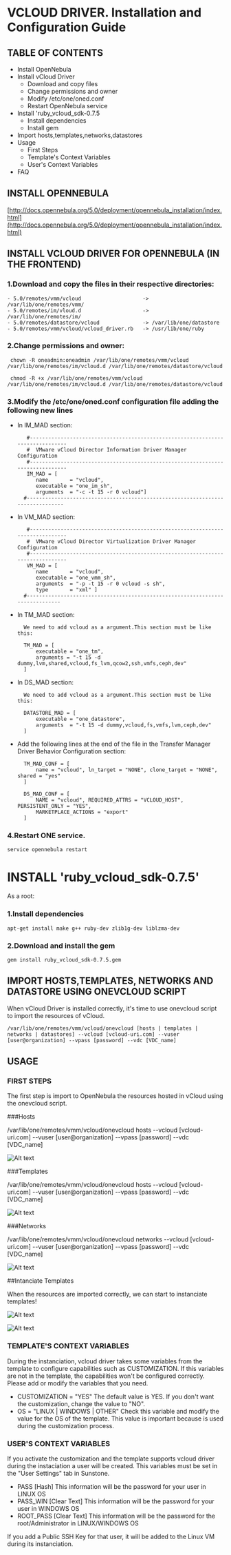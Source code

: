 # VCLOUD DRIVER. Installation and Configuration Guide

## TABLE OF CONTENTS

* Install OpenNebula
* Install vCloud Driver
    * Download and copy files
    * Change permissions and owner
    * Modify /etc/one/oned.conf
    * Restart OpenNebula service
* Install 'ruby_vcloud_sdk-0.7.5
    * Install dependencies
    * Install gem
* Import hosts,templates,networks,datastores
* Usage
    * First Steps
    * Template's Context Variables
    * User's Context Variables
* FAQ

## INSTALL OPENNEBULA

[http://docs.opennebula.org/5.0/deployment/opennebula_installation/index.html](http://docs.opennebula.org/5.0/deployment/opennebula_installation/index.html)


## INSTALL VCLOUD DRIVER FOR OPENNEBULA (IN THE FRONTEND)

### 1.Download and copy the files in their respective directories:

    - 5.0/remotes/vmm/vcloud 				  	-> /var/lib/one/remotes/vmm/
    - 5.0/remotes/im/vloud.d 					-> /var/lib/one/remotes/im/
    - 5.0/remotes/datastore/vcloud 				-> /var/lib/one/datastore
    - 5.0/remotes/vmm/vcloud/vcloud_driver.rb 	-> /usr/lib/one/ruby

### 2.Change permissions and owner:

 	 chown -R oneadmin:oneadmin /var/lib/one/remotes/vmm/vcloud /var/lib/one/remotes/im/vcloud.d /var/lib/one/remotes/datastore/vcloud

 	 chmod -R +x /var/lib/one/remotes/vmm/vcloud /var/lib/one/remotes/im/vcloud.d /var/lib/one/remotes/datastore/vcloud

### 3.Modify the /etc/one/oned.conf configuration file adding the following new lines

* In IM_MAD section:
  
  		 #-------------------------------------------------------------------------------
   		 #  VMware vCloud Director Information Driver Manager Configuration
  		 #-------------------------------------------------------------------------------
		 IM_MAD = [
      		name       = "vcloud",
      		executable = "one_im_sh",
      		arguments  = "-c -t 15 -r 0 vcloud"]
   		#-------------------------------------------------------------------------------

* In VM_MAD section:

   		 #-------------------------------------------------------------------------------
    	 #  VMware vCloud Director Virtualization Driver Manager Configuration
    	 #-------------------------------------------------------------------------------
     	 VM_MAD = [
    		name       = "vcloud",
    		executable = "one_vmm_sh",
    		arguments  = "-p -t 15 -r 0 vcloud -s sh",
    		type       = "xml" ]
		#------------------------------------------------------------------------------

* In TM_MAD section:

		We need to add vcloud as a argument.This section must be like this:
    
    	TM_MAD = [
    		executable = "one_tm",
    		arguments = "-t 15 -d dummy,lvm,shared,vcloud,fs_lvm,qcow2,ssh,vmfs,ceph,dev"
		]

* In DS_MAD section:

		We need to add vcloud as a argument.This section must be like this:
    
   		DATASTORE_MAD = [
    		executable = "one_datastore",
    		arguments  = "-t 15 -d dummy,vcloud,fs,vmfs,lvm,ceph,dev"
		]
    

* Add the following lines at the end of the file in the Transfer Manager Driver Behavior Configuration section:

    	TM_MAD_CONF = [
    		name = "vcloud", ln_target = "NONE", clone_target = "NONE", shared = "yes"
		]

		DS_MAD_CONF = [
    		NAME = "vcloud", REQUIRED_ATTRS = "VCLOUD_HOST", PERSISTENT_ONLY = "YES",
    		MARKETPLACE_ACTIONS = "export"
		] 

### 4.Restart ONE service.

 	service opennebula restart

# INSTALL 'ruby_vcloud_sdk-0.7.5'

As a root:

### 1.Install dependencies

	apt-get install make g++ ruby-dev zlib1g-dev liblzma-dev 

### 2.Download and install the gem

	gem install ruby_vcloud_sdk-0.7.5.gem


## IMPORT HOSTS,TEMPLATES, NETWORKS AND DATASTORE USING ONEVCLOUD SCRIPT

When vCloud Driver is installed correctly, it's time to use onevcloud script to import the resources of vCloud.

	/var/lib/one/remotes/vmm/vcloud/onevcloud [hosts | templates | networks | datastores] --vcloud [vcloud-uri.com] --vuser [user@organization] --vpass [password] --vdc [VDC_name]

## USAGE

### FIRST STEPS

The first step is import to OpenNebula the resources hosted in vCloud using the onevcloud script.

###Hosts

  /var/lib/one/remotes/vmm/vcloud/onevcloud hosts --vcloud [vcloud-uri.com] --vuser [user@organization] --vpass [password] --vdc [VDC_name]

![Alt text](picts/vcloud_host.png)

###Templates

  /var/lib/one/remotes/vmm/vcloud/onevcloud hosts --vcloud [vcloud-uri.com] --vuser [user@organization] --vpass [password] --vdc [VDC_name]

![Alt text](picts/vcloud_templates.png)

###Networks

  /var/lib/one/remotes/vmm/vcloud/onevcloud networks --vcloud [vcloud-uri.com] --vuser [user@organization] --vpass [password] --vdc [VDC_name]

![Alt text](picts/vcloud_networks.png)

##Intanciate Templates

  When the resources are imported correctly, we can start to instanciate templates!

![Alt text](picts/vcloud_vm.png)

![Alt text](picts/vcloud_vm2.png)

### TEMPLATE'S CONTEXT VARIABLES

During the instanciation, vcloud driver takes some variables from the template to configure capabilities such as CUSTOMIZATION. If this variables are not in the template, the capabilities won't be configured correctly. Please add or modify the variables that you need.

* CUSTOMIZATION = "YES" The default value is YES. If you don't want the customization, change the value to "NO".
* OS = "LINUX | WINDOWS | OTHER" Check this variable and modify the value for the OS of the template. This value is important because is used during the customization process.

### USER'S CONTEXT VARIABLES

If you activate the customization and the template supports vcloud driver during the instaciation a user will be created. This variables must be set in the "User Settings" tab in Sunstone.

* PASS      [Hash]        This information will be the password for your user in LINUX OS      
* PASS_WIN  [Clear Text]  This information will be the password for your user in WINDOWS OS   
* ROOT_PASS [Clear Text]  This information will be the password for the root/Administrator in LINUX/WINDOWS OS

If you add a Public SSH Key for that user, it will be added to the Linux VM during its instanciation.
